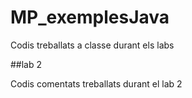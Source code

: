 # MP_exemplesJava
Codis treballats a classe durant els labs

##lab 2

Codis comentats treballats durant el lab 2